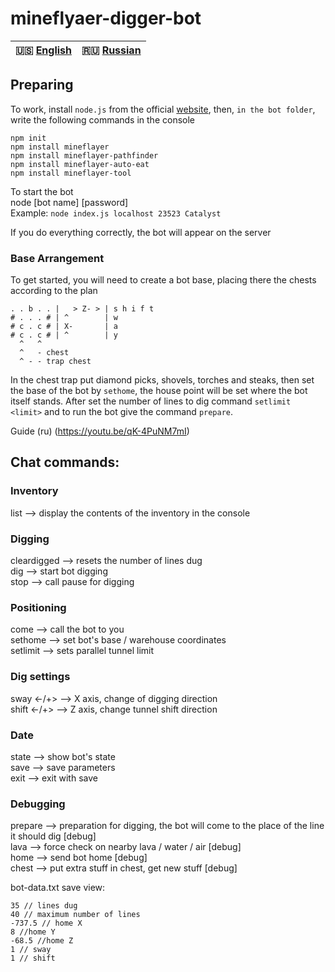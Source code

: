 # mineflyaer-digger-bot  
  
| 🇺🇸 [English](../README.md) | 🇷🇺 [Russian](../lang/README_RU.md)  
|-------------------------|----------------------------|  
  
## Preparing  
To work, install `node.js` from the official [website](https://nodejs.org/en/), then, `in the bot folder`, write the following commands in the console  
  
`npm init`  
`npm install mineflayer`  
`npm install mineflayer-pathfinder`  
`npm install mineflayer-auto-eat`  
`npm install mineflayer-tool`  
    
To start the bot  
node <file name> <host> <port> [bot name] [password]  
Example: `node index.js localhost 23523 Catalyst`  
  
If you do everything correctly, the bot will appear on the server  

### Base Arrangement  
To get started, you will need to create a bot base, placing there the chests according to the plan  
  
```
. . b . . |   > Z- > | s h i f t  
# . . . # | ^        | w  
# c . c # | X-       | a  
# c . c # | ^        | y  
  ^   ^  
  ^   - chest  
  ^ - - trap chest  
```  
  
In the chest trap put diamond picks, shovels, torches and steaks, then set the base of the bot by `sethome`, the house point will be set where the bot itself stands. After set the number of lines to dig command `setlimit <limit>` and to run the bot give the command `prepare`.  
  
Guide (ru) (https://youtu.be/qK-4PuNM7mI)

## Chat commands:
  
### Inventory  
list --> display the contents of the inventory in the console    
  
### Digging  
cleardigged --> resets the number of lines dug  
dig --> start bot digging  
stop --> call pause for digging  
  
### Positioning  
come --> call the bot to you  
sethome --> set bot's base / warehouse coordinates  
setlimit <limit> --> sets parallel tunnel limit  

### Dig settings  
sway <-/+> --> X axis, change of digging direction  
shift <-/+> --> Z axis, change tunnel shift direction  

### Date  
state --> show bot's state  
save --> save parameters  
exit --> exit with save   
  
### Debugging  
prepare --> preparation for digging, the bot will come to the place of the line it should dig [debug]  
lava --> force check on nearby lava / water / air [debug]  
home --> send bot home [debug]  
chest --> put extra stuff in chest, get new stuff [debug]  
  
bot-data.txt save view:  
```
35 // lines dug  
40 // maximum number of lines  
-737.5 // home X  
8 //home Y  
-68.5 //home Z  
1 // sway  
1 // shift  
```
